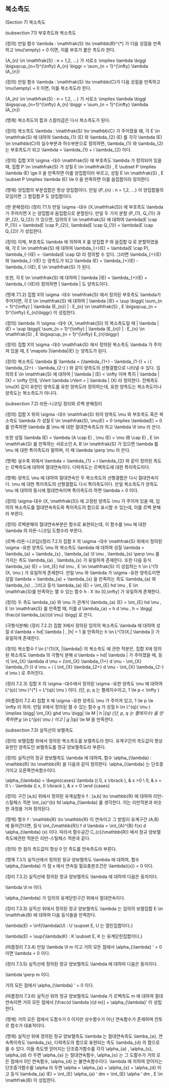 복소측도
---

(Section 7) 복소측도

(subsection 7.1) 부호측도와 복소측도

(정의) 만일 함수 \lambda : \mathfrak{S} \to \mathbb{R}^{*} 가 다음 성질을 만족하고 \mu(\empty) = 0 이면, 이를 부호가 붙은 측도라 한다.

{A_{n} \in \mathfrak{S} : n = 1,2, …} 가 서로소 \implies \lambda \biggl \bigsqcup_{n=1}^{\infty} A_{n} \biggr = \sum_{n = 1}^{\infty} \lambda (A_{n})

(정의) 만일 함수 \lambda : \mathfrak{S} \to \mathbb{C}가 다음 성질을 만족하고 \mu(\empty) = 0 이면, 이를 복소측도라 한다.

{A_{n} \in \mathfrak{S} : n = 1,2, …} 가 서로소 \implies \lambda \biggl \bigsqcup_{n=1}^{\infty} A_{n} \biggr = \sum_{n = 1}^{\infty} \lambda (A_{n})

(명제) 복소측도의 합과 스칼라곱은 다시 복소측도가 된다.

(정의) 복소측도 \lambda : \mathfrak{S} \to \mathbb{C} 가 주어졌을 떄, 각 E \in \mathfrak{S} 에 대하여 \lambda_{1} (E) 와 \lambda_{2} (E) 를 각각 \lambda (E) \in \mathbb{C}의 실수부분과 허수부분으로 정의하면, \lambda_{1} 와 \lambda_{2} 는 부호측도가 되고 \lambda = \lambda_{1} + i \lambda_{2} 이다.

(정의) 집합 X의 \sigma -대수 \mathfrak{S} 에 부호측도 \lambda 가 정의되어 있을 때, 집합 P \in \mathfrak{S} 가 성질 E \in \mathfrak{S} , E \subset P \implies \lambda (E) \ge 0 을 만족하면 이를 양집합이라 부르고, 성질 E \in \mathfrak{S} , E \subset P \implies \lambda (E) \le 0 을 만족하면 이를 음집합이라 정의한다.

(명제) 양집합의 부분집합은 항상 양집합이다. 만일 {P_{n} : n = 1,2, …} 이 양집합들의 모임이면 그 합집합 P 도 양집합이다.

(한 분해정리) (정리 7.1.1) 만일 \sigma -대수 (X,\mathfrak{S}) 에 부호측도 \lambda 가 주어지면 X 는 양집합과 음집합으로 분할된다. 만일 두 가지 분할 (P_{1}, Q_{1}) 과 (P_{2}, Q_{2}) 가 있으면, 임의의 E \in \mathfrak{S} 에 대하여 \lambda(E \cap P_{1}) = \lambda(E \cap P_{2}), \lambda(E \cap Q_{1}) = \lambda(E \cap Q_{2}) 가 성립한다.

(정의) 이제, 부호측도 \lambda 에 의하여 X 를 양집합 P 와 음집합 Q 로 분할하였을 때, 각 E \in \mathfrak{S} 에 대하여 \lambda_{+}(E) = \lambda(E \cap P), \lambda_{-}(E) = -\lambda(E \cap Q) 라 정의할 수 있다. 그러면 \lambda_{+}(E) 와 \lambda_{-}(E) 는 양측도가 되고 \lambda (E) = \lambda_{+}(E) - \lambda_{-}(E), E \in \mathfrak{S} 가 된다.

또한, 각 E \in \mathfrak{S} 에 대하여 | \lambda |(E) = \lambda_{+}(E) + \lambda_{-}(E)라 정의하면 | \lambda | 도 양측도이다.

(명제 7.1.2) 집합 X의 \sigma -대수 \mathfrak{S} 에서 정의된 부호측도 \lambda가 주어지면, 각 E \in \mathfrak{S} 에 대하여 | \lambda |(E) = \sup \biggl{ \sum_{n = 1}^{\infty} | \lambda (E_{n}) | : E_{n} \in \mathfrak{S} , E \bigsqcup_{n = 1}^{\infty} E_{n}\biggr} 이 성립한다.

(정의) \lambda 가 \sigma -대수 (X, \mathfrak{S}) 의 복소측도일 때 | \lambda |(E) = \sup \biggl{ \sum_{n = 1}^{\infty} | \lambda (E_{n}) | : E_{n} \in \mathfrak{S} , E \bigsqcup_{n = 1}^{\infty} E_{n}\biggr}

(정의) 집합 X의 \sigma -대수 \mathfrak{S} 에서 정의된 복소측도 \lambda 가 주어져 있을 때, E \mapsto |\lambda|(E) 는 양측도가 된다.

(정의) 복소측도 \lambda 를 \lambda = (\lambda_{1+} - \lambda_{1-}) + i ( \lambda_{2+} - \lambda_{2-} ) 와 같이 양측도의 선형결합으로 나타낼 수 있다. 임의의 E \in \mathfrak{S} 에 대하여 | \lambda | (E) < \infty 이며 특히 | \lambda | (X) < \infty 인데, \lVert \lambda \rVert = | \lambda | (X) 라 정의한다. 전체측도 \mu(X) 값이 유한인 양측도를 유한 양측도라 정의하는데, 유한 양측도는 복소측도이나 양측도는 복소측도가 아니다.

(subsection 7.2) 라돈-니코딤 정리와 르벡 분해정리

(정의) 집합 X 위의 \sigma -대수 \mathfrak{S} 위의 양측도 \mu 와 부호측도 혹은 복소측도 \lambda 가 성질 E \in \mathfrak(S), \mu(E) = 0 \implies \lambda(E) = 0 를 만족하면 \lambda 를 \mu 에 대한 절대연속측도라 하고 \lambda \ll \mu 라 쓴다. 

또한 성질 \lambda (E) = \lambda (A \cap E) , \mu (E) = \mu (B \cap E) , E \in \mathfrak{S} 를 만족하는 서로소인 A, B \in \mathfrak{S} 가 있으면 \lambda 를 \mu 에 대한 특이측도라 말하며, 이 때 \lambda \perp \mu 라 쓴다.

(명제) 실수축 위에서 \lambda = \lambda_{1} + i \lambda_{2} 와 같이 정의된 측도는 르벡측도에 대하여 절대연속이다. 디락측도는 르벡측도에 대한 특이측도이다.

(명제) 양측도 \mu 에 대하여 절대연속인 두 복소측도의 선형결합은 다시 절대연속이다. \mu 에 대한 특이측도의 선형결합도 다시 특이측도이다. 만일 복소측도가 양측도 \mu 에 대하여 동시에 절대연속이며 특이측도라 하면 \lambda = 0 이다.

(정의) \sigma-대수 (X, \mathfrak{S}) 에 고정된 양측도 \mu 가 주어져 있을 때, 임의의 복소측도를 절대연속측도와 특이측도의 합으로 표시할 수 있는데, 이를 르벡 분해라 부른다. 

(정의) 르벡분해의 절대연속부분은 함수로 표현되는데, 이 함수를 \mu 에 대한 \lambda 의 라돈-니코딤 도함수라 부른다.

(르벡-라돈-니코딤)(정리 7.2.1) 집합 X 의 \sigma -대수 \mathfrak{S} 위에서 정의된 \sigma -유한 양측도 \mu 와 복소측도 \lambda 에 대하여 성질 \lambda = \lambda_{a} + \lambda_{s} , \lambda_{a} \ll \mu , \lambda_{s} \perp \mu 를 가지는 측도 \lambda_{a} , \lambda_{s} 가 유일하게 존재한다. 또한 다음 등식 \lambda_{a} (E) = \int_{E} hd \mu , E \in \mathfrak{S} 이 성립하는 h \in L^{1}(X, \mu ) 가 유일하게 존재한다. 만일 \mu 와 \lambda 가 \sigma -유한 양측도이면 성질 \lambda = \lambda_{a} + \lambda_{s} 을 만족하는 측도 \lambda_{a} 와 \lambda_{s} , 그리고 등식 \lambda_{a} (E) = \int_{E} hd \mu , E \in \mathfrak{S}를 만족하는 잴 수 있는 함수 h : X \to [0,\infty] 가 유일하게 존재한다.

(정의) 두 측도 lambda_{a} 와 \mu 가 관계식 \lambda_{a} (E) = \int_{E} hd \mu , E \in \mathfrak{S} 를 만족할 때, 이를 d \lambda_{a} = h d \mu , h = \bigg[ \frac{d \lambda_{a}}{d \mu} \bigg] 로 쓴다.

(극형식분해) (정리 7.2.2) 집합 X에서 정의된 임의의 복소측도 \lambda 에 대하여 성질 d \lambda = hd| \lambda | , |h| = 1 을 만족하는 h \in L^{1}(X,| \lambda |) 가 유일하게 존재한다.

(정의) 복소함수 f \in L^{1}(X, |\lambda|) 의 복소측도 에 관한 적분은, 집합 X에 정의된 복소측도 \lambda 의 극형식 분해 d \lambda = hd| \lambda | 가 주어졌을 때, 등식 \int_{X} \lambda d \mu = (\int_{X} \lambda_{1+} d \mu - \int_{X} \lambda_{1-}) d \mu + i ( \int_{X} \lambda_{2+}  d \mu - \int_{X} \lambda_{2-} d \mu ) 로 주어진다.

(정리 7.2.3) 집합 X 의 \sigma -대수에서 정의된 \sigma -유한 양측도 \mu 에 대하여 L^{p}( \mu )^{*} = L^{q}( \mu ) 이다. (단, p, q 는 켤레지수이고, 1 \le p < \infty )

(따름정리 7.2.4) 집합 X 에 \sigma -유한 양측도 \mu 가 주어져 있고, 1 \le p \le \infty 라 하자. 만일 X에서 정의된 잴 수 있는 함수 g 가 성질 h \in L^{q}( \mu ) \implies \bigg| \int_{X} ghd \mu \bigg| \le M \| h \|_{q} (단, p, q 는 켤레지수) 을 만족하면 g \in L^{p}( \mu ) 이고 \| g \|_{p} \le M 을 만족한다.

(subsection 7.3) 실직선의 보렐측도

(정의) 보렐집합 위에서 정의된 복소측도를 보렐측도라 한다. 유계구간의 측도값이 항상 유한인 양측도인 보렐측도를 정규 양보렐측도라 부른다.

(정의) 실직선의 정규 양보렐측도 \lambda 에 대하여, 함수 \alpha_{\lambda} : \mathbb{R} \to \mathbb{R} 을 다음과 같이 정의한다. \alpha_{\lambda} 는 단조증가이고 오른쪽연속함수이다.

\alpha_{\lambda} = \begin{cases} \lambda (( 0, x \rbrack ), & x >0 \\ 0, & x = 0 \\ - \lambda (( x, 0 \rbrack ),  & x < 0 \end {cases}

(정의) 구간 [a,b] 위에서 정의된 유계실함수 f : [a,b] \to \mathbb{R} 에 대하여 리만-스틸체스 적분 \int_{a}^{b} fd \alpha_{\lambda} 를 생각한다. 이는 리만적분과 비슷한 과정을 거쳐 정의된다.

(명제) 함수 f : \mathbb{R} \to \mathbb{R} 이 연속이고 그 받침이 유계구간 (A,B) 에 들어간다면, 등식 \int_{\mathbb{R}} f d \lambda = \int_{A}^{B} f(x) d \alpha_{\lambda} (x) 이다. 따라서 함수공간 C_{c}(\mathbb{R}) 에서 정규 양보렐측도에관한 적분은 리만-스틸체스 적분과 같다.

(정의) 한 점의 측도값이 항상 0 인 측도를 연속측도라 부른다.

(명제 7.3.1) 실직선에서 정의된 정규 양보렐측도 \lambda 에 대하여, 함수 \alpha_{\lambda} 가 점 x 에서 연속일 필요충분조건은 \lambda({x}) = 0 이다.

(정리 7.3.2) 실직선에 정의된 정규 양보렐측도 \lambda 에 대하여 다음은 동치이다.

\lambda \ll m 이다.

\alpha_{\lambda} 가 임의의 유계닫힌구간 위에서 절대연속이다.

(정리 7.3.3) 실직선 위에서 정의된 정규 양보렐측도 \lambda 는 임의의 보렐집합 E \in \mathfrak{B} 에 대하여 다음 등식들을 만족한다.

\lambda(E) = \inf{\lambda(U) : U \supset E, U 는 열린집합이다.}

\lambda(E) = \sup{\lambda(K) : K \subset E, K 는 유계닫힌집합이다.}

(따름정리 7.3.4) 만일 \lambda \ll m 이고 거의 모든 점에서 \alpha_{\lambda} ‘ = 0 이면 \lambda = 0 이다.

(정리 7.3.5) 실직선에 정의된 정규 양보렐측도 \lambda 에 대하여 다음은 동치이다.

\lambda \perp m 이다.

거의 모든 점에서 \alpha_{\lambda} ‘ = 0 이다.

(따름정리 7.3.6) 실직선 위의 정규 양보렐측도 \lambda 가 르벡측도 m 에 대하여 절대연속이면 거의 모든 점에서 [\frac{d \lambda }{d m}] = \alpha_{\lambda}’ 이 성립한다.

(명제) 거의 모든 점에서 도함수가 0 이지만 상수함수가 아닌 연속함수가 존재하며 칸토르 함수가 대표적이다.

(명제) 실직선 위에 정의된 정규 양보렐측도 \lambda 는 절대연속측도 \lamba_{a}, 연속특이측도 \lambda_{s}, 디락측도의 합으로 표현되는 측도 \lambda_{d} 의 합으로 쓸 수 있다. 이들 측도엣 얻어지는 단조증가함수를 각각 \alpha_{a} , \alpha_{s}, \alpha_{d} 라 두면 \alpha_{a} 는 절대연속함수, \alpha_{s} 는 그 도함수가 거의 모든 점에서 0인 연속함수, \alpha_{d} 는 불연속함수이다. \lambda 에 의하여 얻어지는 단조증가함수를 \alpha 라 두면 \alpha = \alpha_{a} + \alpha_{s} + \alpha_{d} 이고 등식 \lambda_{a} (E) = \int_{E} \alpha_{a} ‘ dm = \int_{E} \alpha ‘ dm , E \in \mathfrak{B} 이 성립한다.

